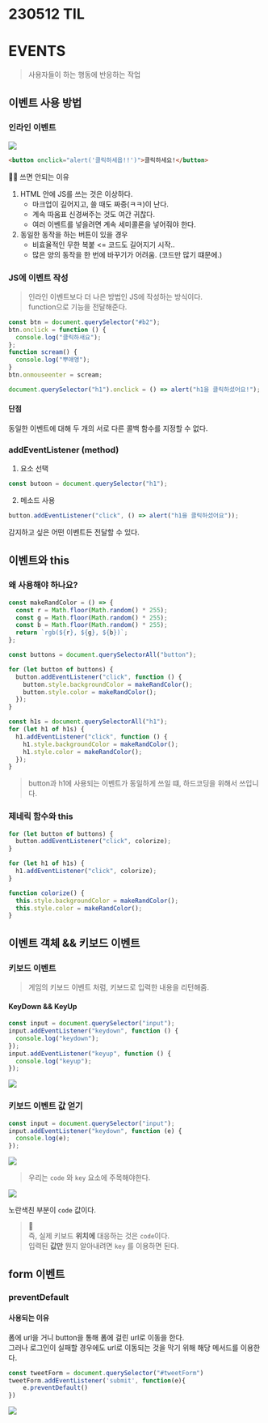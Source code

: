 # 230512 TIL

# EVENTS

> 사용자들이 하는 행동에 반응하는 작업

## 이벤트 사용 방법

### 인라인 이벤트

![](images/%EC%9D%B8%EB%9D%BC%EC%9D%B8%EC%9D%B4%EB%B2%A4%ED%8A%B8-%EC%98%88%EC%8B%9C1.gif)

```html
<button onclick="alert('클릭하세욥!!')">클릭하세요!</button>
```

🤷‍♀️ 쓰면 안되는 이유

1. HTML 안에 JS를 쓰는 것은 이상하다.
   - 마크업이 길어지고, 쓸 때도 짜증(ㅋㅋ)이 난다.
   - 계속 따옴표 신경써주는 것도 여간 귀찮다.
   - 여러 이벤트를 넣을려면 계속 세미콜론을 넣어줘야 한다.
2. 동일한 동작을 하는 버튼이 있을 경우
   - 비효율적인 무한 복붙 <= 코드도 길어지기 시작..
   - 많은 양의 동작을 한 번에 바꾸기가 어려움. (코드만 많기 떄문에.)

### JS에 이벤트 작성

> 인라인 이벤트보다 더 나은 방법인 JS에 작성하는 방식이다.<br>
> function으로 기능을 전달해준다.

```js
const btn = document.querySelector("#b2");
btn.onclick = function () {
  console.log("클릭하새요");
};
function scream() {
  console.log("뿌애앵");
}
btn.onmouseenter = scream;
```

```js
document.querySelector("h1").onclick = () => alert("h1을 클릭하셨어요!");
```

#### 단점

동일한 이벤트에 대해 두 개의 서로 다른 콜백 함수를 지정할 수 없다.

### addEventListener (method)

1. 요소 선택

```js
const butoon = document.querySelector("h1");
```

2. 메소드 사용

```js
button.addEventListener("click", () => alert("h1을 클릭하셨어요"));
```

감지하고 싶은 어떤 이벤트든 전달할 수 있다.

## 이벤트와 this

### 왜 사용해야 하나요?

```js
const makeRandColor = () => {
  const r = Math.floor(Math.random() * 255);
  const g = Math.floor(Math.random() * 255);
  const b = Math.floor(Math.random() * 255);
  return `rgb(${r}, ${g}, ${b})`;
};

const buttons = document.querySelectorAll("button");

for (let button of buttons) {
  button.addEventListener("click", function () {
    button.style.backgroundColor = makeRandColor();
    button.style.color = makeRandColor();
  });
}

const h1s = document.querySelectorAll("h1");
for (let h1 of h1s) {
  h1.addEventListener("click", function () {
    h1.style.backgroundColor = makeRandColor();
    h1.style.color = makeRandColor();
  });
}
```

> button과 h1에 사용되는 이벤트가 동일하게 쓰일 떄, 하드코딩을 위해서 쓰입니다.

### 제네릭 함수와 this

```js
for (let button of buttons) {
  button.addEventListener("click", colorize);
}

for (let h1 of h1s) {
  h1.addEventListener("click", colorize);
}

function colorize() {
  this.style.backgroundColor = makeRandColor();
  this.style.color = makeRandColor();
}
```

## 이벤트 객체 && 키보드 이벤트

### 키보드 이벤트

> 게임의 키보드 이벤트 처럼, 키보드로 입력한 내용을 리턴해줌.

#### KeyDown && KeyUp

```js
const input = document.querySelector("input");
input.addEventListener("keydown", function () {
  console.log("keydown");
});
input.addEventListener("keyup", function () {
  console.log("keyup");
});
```

![](images/keydown_keyup.gif)

### 키보드 이벤트 값 얻기

```js
const input = document.querySelector("input");
input.addEventListener("keydown", function (e) {
  console.log(e);
});
```

![](images/2023-05-13-19-27-38.png)

> 우리는 `code` 와 `key` 요소에 주목해야한다.

![](images/2023-05-13-19-30-34.png)

노란색친 부분이 `code` 값이다.
> 🌟
> <br> 즉, 실제 키보드 **위치에** 대응하는 것은 `code`이다.
> <br>입력된 **값만** 뭔지 알아내려면 `key` 를 이용하면 된다.
## form 이벤트
### preventDefault
#### 사용되는 이유
폼에 url을 거니 button을 통해 폼에 걸린 url로 이동을 한다.
<br>그러나 로그인이 실패할 경우에도 url로 이동되는 것을 막기 위해 해당 메서드를 이용한다.

```js
const tweetForm = document.querySelector("#tweetForm")
tweetForm.addEventListener('submit', function(e){
    e.preventDefault()
})
```
![](images/preventDefault.gif)
```js

```
